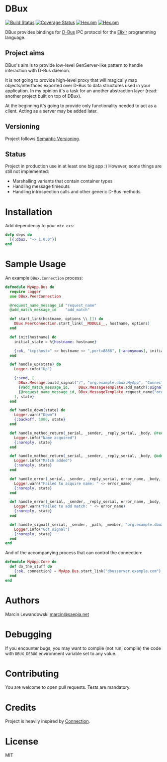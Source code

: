 # DBux
[![Build Status](https://travis-ci.org/mspanc/dbux.svg?branch=master)](https://travis-ci.org/mspanc/dbux)
[![Coverage Status](https://coveralls.io/repos/github/mspanc/dbux/badge.svg?branch=master)](https://coveralls.io/github/mspanc/dbux?branch=master)
[![Hex.pm](https://img.shields.io/hexpm/v/dbux.svg)](https://hex.pm/packages/dbux)
[![Hex.pm](https://img.shields.io/hexpm/dt/dbux.svg)](https://hex.pm/packages/dbux)

DBux provides bindings for [D-Bus](http://dbus.freedesktop.org) IPC
protocol for the [Elixir](http://elixir-lang.org) programming language.

## Project aims

DBux's aim is to provide low-level GenServer-like pattern to handle interaction
with D-Bus daemon.

It is not going to provide high-level proxy that will magically map
objects/interfaces exported over D-Bus to data structures used in your application.
In my opinion it's a task for an another abstraction layer (read: another project
built on top of DBux).

At the beginning it's going to provide only functionality needed to act as
a client. Acting as a server may be added later.

## Versioning

Project follows [Semantic Versioning](http://semver.org/).

## Status

Project in production use in at least one big app :) However, some things are
still not implemented:

* Marshalling variants that contain container types
* Handling message timeouts
* Handling introspection calls and other generic D-Bus methods

# Installation

Add dependency to your `mix.exs`:

```elixir
defp deps do
  [{:dbux, "~> 1.0.0"}]
end
```

# Sample Usage

An example `DBux.Connection` process:

```elixir
defmodule MyApp.Bus do
  require Logger
  use DBux.PeerConnection

  @request_name_message_id "request_name"
  @add_match_message_id    "add_match"

  def start_link(hostname, options \\ []) do
    DBux.PeerConnection.start_link(__MODULE__, hostname, options)
  end

  def init(hostname) do
    initial_state = %{hostname: hostname}

    {:ok, "tcp:host=" <> hostname <> ",port=8888", [:anonymous], initial_state}
  end

  def handle_up(state) do
    Logger.info("Up")

    {:send, [
      DBux.Message.build_signal("/", "org.example.dbux.MyApp", "Connected", []),
      {@add_match_message_id,    DBux.MessageTemplate.add_match(:signal, nil, "org.example.dbux.OtherApp")},
      {@request_name_message_id, DBux.MessageTemplate.request_name("org.example.dbux.MyApp", 0x4)}
    ], state}
  end

  def handle_down(state) do
    Logger.warn("Down")
    {:backoff, 1000, state}
  end

  def handle_method_return(_serial, _sender, _reply_serial, _body, @request_name_message_id, state) do
    Logger.info("Name acquired")
    {:noreply, state}
  end

  def handle_method_return(_serial, _sender, _reply_serial, _body, @add_match_message_id, state) do
    Logger.info("Match added")
    {:noreply, state}
  end

  def handle_error(_serial, _sender, _reply_serial, error_name, _body, @request_name_message_id, state) do
    Logger.warn("Failed to acquire name: " <> error_name)
    {:noreply, state}
  end

  def handle_error(_serial, _sender, _reply_serial, error_name, _body, @add_match_message_id, state) do
    Logger.warn("Failed to add match: " <> error_name)
    {:noreply, state}
  end

  def handle_signal(_serial, _sender, _path, _member, "org.example.dbux.OtherApp", _body, state) do
    Logger.info("Got signal")
    {:noreply, state}
  end
end
```

And of the accompanying process that can control the connection:

```elixir
defmodule MyApp.Core do
  def do_the_stuff do
    {:ok, connection} = MyApp.Bus.start_link("dbusserver.example.com")
  end
end
```

# Authors

Marcin Lewandowski <marcin@saepia.net>

# Debugging

If you encounter bugs, you may want to compile (not run, compile) the code with
`DBUX_DEBUG` environment variable set to any value.

# Contributing

You are welcome to open pull requests. Tests are mandatory.

# Credits

Project is heavily inspired by [Connection](https://hex.pm/packages/connection).

# License

MIT
